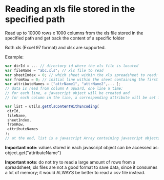 # Reading an xls file stored in the specified path

Read up to 10000 rows x 1000 columns from the xls file stored in the specified path and get back the content of a specific folder

Both xls (Excel 97 format) and xlsx are supported.

Example:

```javascript
var dirId = ... // directory id where the xls file is located
var fileName = "abc.xls"; // xls file to read
var sheetIndex = 0; // which sheet within the xls spreadsheet to read: sheets are identified starting from 0, 1, 2, ..
var fromRow = 0; // initial line within the sheet containing the first row to read
var attributeNames = ["attrName1", "attrName2",... ]; 
// data is read from column A upward, one line a time;
// for each line, a javascript object will be created and 
// for each column in the line, a corresponding attribute will be set for the object containing the cell value

var list = utils.getXlsContentWithEncoding(
 dirId,
 fileName,
 sheetIndex,
 fromRow,
 attributeNames
);
// at the end, list is a javascript Array containing javascript objects, one for each row read from the xls file
```

**Important note:** values stored in each javascript object can be accessed as: object.get("attributeName")

**Important note:** do not try to read a large amount of rows from a spreadsheet; xls files are not a good format to save data, since it consumes a lot of memory; it would ALWAYS be better to read a csv file instead.

